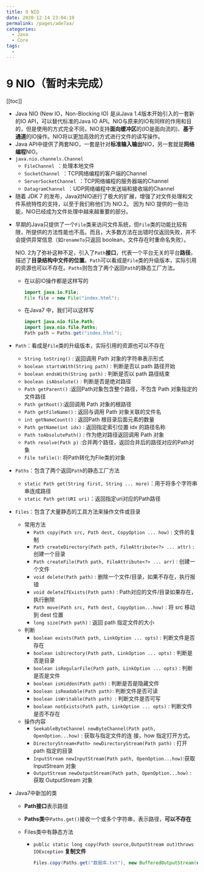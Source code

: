 ```yaml
---
title: 9 NIO
date: 2020-12-14 23:04:19
permalink: /pages/ade7aa/
categories:
  - Java
  - Core
tags:
  - 
---
```

# 9 NIO（暂时未完成）

[[toc]]

*   Java NIO (New IO，Non-Blocking IO) 是从Java 1.4版本开始引入的一套新的IO API，可以替代标准的Java IO API。NIO与原来的IO有同样的作用和目的，但是使用的方式完全不同，NIO支持**面向缓冲区**的(IO是面向流的)、**基于通道**的IO操作。NIO将以更加高效的方式进行文件的读写操作。
*   Java API中提供了两套NIO，一套是针对**标准输入输出**NIO，另一套就是**网络编程**NIO。
*   `java.nio.channels.Channel`
    *   `FileChannel `：处理本地文件 
    *   `SocketChannel `：TCP网络编程的客户端的Channel 
    *   `ServerSocketChannel `：TCP网络编程的服务器端的Channel 
    *   `DatagramChannel `：UDP网络编程中发送端和接收端的Channel 
*   随着 JDK 7 的发布，Java对NIO进行了极大的扩展，增强了对文件处理和文件系统特性的支持，以至于我们称他们为 NIO.2。 因为 NIO 提供的一些功能，NIO已经成为文件处理中越来越重要的部分。

-   早期的Java只提供了一个`File`类来访问文件系统，但`File`类的功能比较有限，所提供的方法性能也不高。而且，大多数方法在出错时仅返回失败，并不会提供异常信息（如`renameTo`只返回 boolean，文件存在时重命名失败）。

    NIO. 2为了弥补这种不足，引入了`Path`**接口**，代表一个平台无关的平台**路径**，描述了**目录结构中文件的位置**。`Path`可以看成是`File`类的升级版本，实际引用的资源也可以不存在。`Paths`则包含了两个返回`Path`的静态工厂方法。

    -   在以前IO操作都是这样写的

        ```java
        import java.io.File;
        File file = new File("index.html");
        ```

    *   在Java7 中，我们可以这样写

        ```java
        import java.nio.file.Path;
        import java.nio.file.Paths;
        Path path = Paths.get("index.html");		
        ```

        

-   `Path`：看成是`File`类的升级版本，实际引用的资源也可以不存在

    -   `String toString()` : 返回调用 Path 对象的字符串表示形式
    -   `boolean startsWith(String path)` : 判断是否以 path 路径开始
    -   `boolean endsWith(String path)` : 判断是否以 path 路径结束
    -   `boolean isAbsolute()` : 判断是否是绝对路径
    -   `Path getParent()` :返回Path对象包含整个路径，不包含 Path 对象指定的文件路径 
    -   `Path getRoot()`:返回调用 Path 对象的根路径
    -   `Path getFileName()` : 返回与调用 Path 对象关联的文件名
    -   `int getNameCount()` : 返回Path 根目录后面元素的数量
    -   `Path getName(int idx)` : 返回指定索引位置 idx 的路径名称
    -   `Path toAbsolutePath()` : 作为绝对路径返回调用 Path 对象
    -   `Path resolve(Path p)` :合并两个路径，返回合并后的路径对应的Path对象
    -   `File toFile()`: 将Path转化为File类的对象 

-   `Paths`：包含了两个返回`Path`的静态工厂方法

    -   `static Path get(String first, String ... more)`：用于将多个字符串串连成路径 
    -   `static Path get(URI uri)`：返回指定uri对应的Path路径 

-   `Files`：包含了大量静态的工具方法来操作文件或目录

    -   常用方法
        -   `Path copy(Path src, Path dest, CopyOption ... how)` : 文件的复制
        -   `Path createDirectory(Path path, FileAttribute<?> ... attr)` : 创建一个目录
        -   `Path createFile(Path path, FileAttribute<?> ... arr)` : 创建一个文件
        -   `void delete(Path path)` : 删除一个文件/目录，如果不存在，执行报错
        -   `void deleteIfExists(Path path)` : Path对应的文件/目录如果存在，执行删除
        -   `Path move(Path src, Path dest, CopyOption...how)` : 将 src 移动到 dest 位置 
        -   `long size(Path path)` : 返回 path 指定文件的大小 

    *   判断
        *   `boolean exists(Path path, LinkOption ... opts)` : 判断文件是否存在
        *   `boolean isDirectory(Path path, LinkOption ... opts)` : 判断是否是目录
        *   `boolean isRegularFile(Path path, LinkOption ... opts)` : 判断是否是文件 
        *   `boolean isHidden(Path path)` : 判断是否是隐藏文件
        *   `boolean isReadable(Path path)`: 判断文件是否可读
        *   `boolean isWritable(Path path) `: 判断文件是否可写
        *   `boolean notExists(Path path, LinkOption ... opts)` : 判断文件是否不存在 
    *   操作内容
        *   `SeekableByteChannel newByteChannel(Path path, OpenOption...how)` : 获取与指定文件的连 接，how 指定打开方式。 
        *   `DirectoryStream<Path> newDirectoryStream(Path path)` : 打开 path 指定的目录 
        *   `InputStream newInputStream(Path path, OpenOption...how)`:获取 InputStream 对象 
        *   `OutputStream newOutputStream(Path path, OpenOption...how)` : 获取 OutputStream 对象 

    

-   Java7中新加的类

    -   **Path接口**表示路径

    -   **Paths类**中`Paths.get()`接收一个或多个字符串，表示路径，**可以不存在**

    -   Files类中有静态方法

        -   `public static long copy(Path source,OutputStream out)throws IOException`   **复制文件**

            ```java
            Files.copy(Paths.get("数据库.txt"), new BufferedOutputStream(new                          FileOutputStream("copy数据库.txt")));
            ```

            

